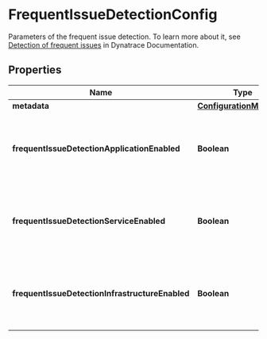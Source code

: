 

# FrequentIssueDetectionConfig

Parameters of the frequent issue detection. To learn more about it, see [Detection of frequent issues](https://dt-url.net/4da3kdg) in Dynatrace Documentation. 

## Properties

| Name | Type | Description | Notes |
|------------ | ------------- | ------------- | -------------|
|**metadata** | [**ConfigurationMetadata**](ConfigurationMetadata.md) |  |  [optional] |
|**frequentIssueDetectionApplicationEnabled** | **Boolean** | The detection for applications is enabled (&#x60;true&#x60;) or disabled (&#x60;false&#x60;). |  |
|**frequentIssueDetectionServiceEnabled** | **Boolean** | The detection for services is enabled (&#x60;true&#x60;) or disabled (&#x60;false&#x60;). |  |
|**frequentIssueDetectionInfrastructureEnabled** | **Boolean** | The detection for infrastructure is enabled (&#x60;true&#x60;) or disabled (&#x60;false&#x60;). |  |



